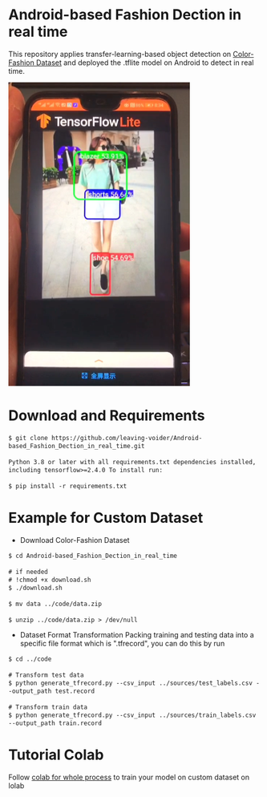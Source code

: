 # Android-based Fashion Dection in real time
This repository applies transfer-learning-based object detection on [Color-Fashion Dataset](https://sites.google.com/site/fashionparsing/dataset) and deployed the .tflite model on Android to detect in real time.

[![Watch the video](https://github.com/leaving-voider/Android-based_Fashion_Dection_in_real_time/blob/master/sources/detect.png)](https://youtu.be/4sShfjO0PY4)

# Download and Requirements
```
$ git clone https://github.com/leaving-voider/Android-based_Fashion_Dection_in_real_time.git

Python 3.8 or later with all requirements.txt dependencies installed, including tensorflow>=2.4.0 To install run:

$ pip install -r requirements.txt
```

# Example for Custom Dataset
- Download Color-Fashion Dataset
```
$ cd Android-based_Fashion_Dection_in_real_time

# if needed
# !chmod +x download.sh
$ ./download.sh

$ mv data ../code/data.zip

$ unzip ../code/data.zip > /dev/null 
```
- Dataset Format Transformation
Packing training and testing data into a specific file format which is ".tfrecord", you can do this by run 
```
$ cd ../code

# Transform test data
$ python generate_tfrecord.py --csv_input ../sources/test_labels.csv --output_path test.record

# Transform train data
$ python generate_tfrecord.py --csv_input ../sources/train_labels.csv --output_path train.record
```

# Tutorial Colab
Follow [colab for whole process](https://github.com/leaving-voider/Android-based_Fashion_Dection_in_real_time/blob/master/code/jupyter%20notebook.ipynb) to train your model on custom dataset on lolab
